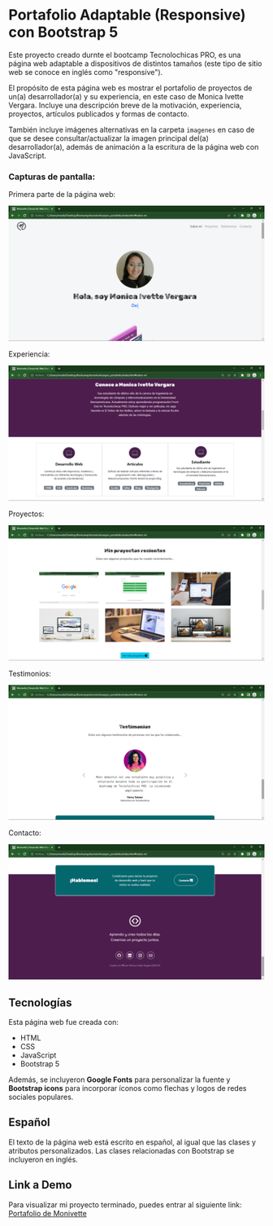 # Portafolio Adaptable (Responsive) con Bootstrap 5

Este proyecto creado durnte el bootcamp Tecnolochicas PRO, es una página web adaptable a dispositivos de distintos tamaños (este tipo de sitio web se conoce en inglés como "responsive"). 

El propósito de esta página web es mostrar el portafolio de proyectos de un(a) desarrollador(a) y su experiencia, en este caso de Monica Ivette Vergara. Incluye una descripción breve de la motivación, experiencia, proyectos, artículos publicados y formas de contacto. 

También incluye imágenes alternativas en la carpeta `imagenes` en caso de que se desee consultar/actualizar la imagen principal del(a) desarrollador(a), además de animación a la escritura de la página web con JavaScript.

### Capturas de pantalla:

Primera parte de la página web:

![Primera parte de la página web](imagenes/readme/screenshot1.png)

Experiencia:

![Experiencia](imagenes/readme/screenshot2.png)

Proyectos:

![Proyectos](imagenes/readme/screenshot3.png)

Testimonios:

![Testimonios](imagenes/readme/screenshot4.png)

Contacto:

![Contacto](imagenes/readme/screenshot5.png)

## Tecnologías

Esta página web fue creada con:

* HTML
* CSS
* JavaScript 
* Bootstrap 5

Además, se incluyeron **Google Fonts** para personalizar la fuente y **Bootstrap icons** para incorporar íconos como flechas y logos de redes sociales populares. 

## Español

El texto de la página web está escrito en español, al igual que las clases y atributos personalizados. Las clases relacionadas con Bootstrap se incluyeron en inglés.

## Link a Demo
Para visualizar mi proyecto terminado, puedes entrar al siguiente link: [Portafolio de Monivette](https://portafolio1-monivettevergara.netlify.app/)
